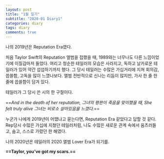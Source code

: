 ```yaml
---
layout: post
title: "1월 일기"
subtitle: "2020-01 Diary1"
categories: diary
tags: diary
comments: true
---
```


나의 2019년은 Reputation Era였다.

처음 Taylor Swift의 Reputation 앨범을 접했을 때, 1989와는 너무나도 다른 느낌이었기에 이질감마저 들었다. 
여리고 청순한 테일러의 모습은 사라지고, 독하고 날카로운 테일러가 있어 약간 섭섭하기까지 했다.
그 당시 테일러는 수많은 가십거리에 지쳐 회의감, 씁쓸함, 고독을 많이 느꼈나보다. 
앨범 전반적으로 신나는 리듬이 많지만, 가사 한 줄 한줄에 씁쓸함이 담겨 있다.

테일러가 그 당시 쓴 시의 한 구절이다.

==*And in the death of her reputation,
그녀의 평판이 죽음을 맞이했을 때,
She felt truly alive
그녀는 비로소 살아있음을 느꼈다.*==

누군가 나에게 2019년이 어땠냐고 묻는다면, Reputation Era 같았다고 답할 것 같다.
Rep당시 수많은 가십에 지쳤던 테일러처럼,
나도 수많은 새로운 관계 속에서 움츠러들고, 숨고, 스스로 가렸던 한 해였다.

나의 2020년은 테일러의 2020 앨범 Lover Era가 되기를.

**==Taylor, you’ve got my scars.==**

